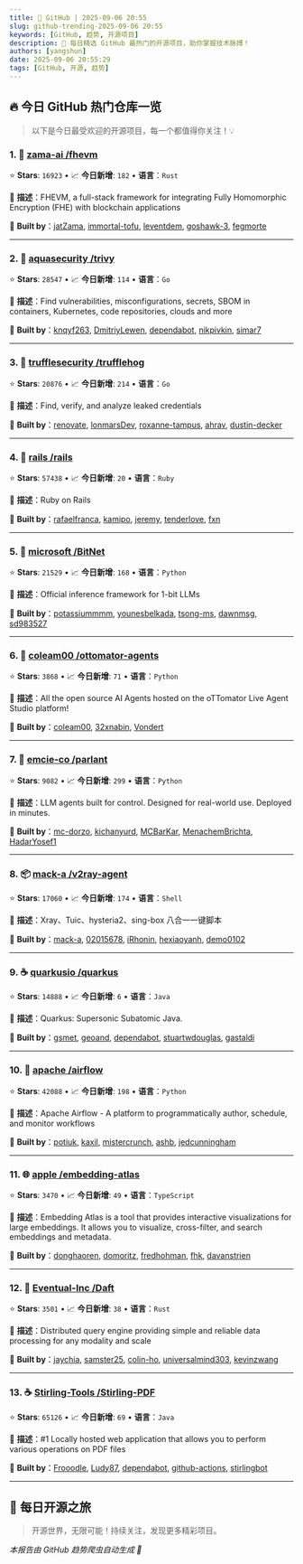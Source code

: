 ```yaml
---
title: 🚀 GitHub | 2025-09-06 20:55
slug: github-trending-2025-09-06 20:55
keywords: [GitHub, 趋势, 开源项目]
description: 🌟 每日精选 GitHub 最热门的开源项目，助你掌握技术脉搏！
authors: [yangshun]
date: 2025-09-06 20:55:29
tags: [GitHub, 开源, 趋势]
---
```


## 🔥 今日 GitHub 热门仓库一览

> 以下是今日最受欢迎的开源项目，每一个都值得你关注！💡

### 1. 🦀 [zama-ai /fhevm](https://github.com/zama-ai/fhevm)

⭐ **Stars**: `16923`   •   📈 **今日新增**: `182`   •   **语言**：`Rust`

📝 **描述**：FHEVM, a full-stack framework for integrating Fully Homomorphic Encryption (FHE) with blockchain applications

🤝 **Built by**：[jatZama](https://github.com/jatZama), [immortal-tofu](https://github.com/immortal-tofu), [leventdem](https://github.com/leventdem), [goshawk-3](https://github.com/goshawk-3), [fegmorte](https://github.com/fegmorte)

---

### 2. 🚦 [aquasecurity /trivy](https://github.com/aquasecurity/trivy)

⭐ **Stars**: `28547`   •   📈 **今日新增**: `114`   •   **语言**：`Go`

📝 **描述**：Find vulnerabilities, misconfigurations, secrets, SBOM in containers, Kubernetes, code repositories, clouds and more

🤝 **Built by**：[knqyf263](https://github.com/knqyf263), [DmitriyLewen](https://github.com/DmitriyLewen), [dependabot](https://github.com/dependabot), [nikpivkin](https://github.com/nikpivkin), [simar7](https://github.com/simar7)

---

### 3. 🚦 [trufflesecurity /trufflehog](https://github.com/trufflesecurity/trufflehog)

⭐ **Stars**: `20876`   •   📈 **今日新增**: `214`   •   **语言**：`Go`

📝 **描述**：Find, verify, and analyze leaked credentials

🤝 **Built by**：[renovate](https://github.com/renovate), [lonmarsDev](https://github.com/lonmarsDev), [roxanne-tampus](https://github.com/roxanne-tampus), [ahrav](https://github.com/ahrav), [dustin-decker](https://github.com/dustin-decker)

---

### 4. 💎 [rails /rails](https://github.com/rails/rails)

⭐ **Stars**: `57438`   •   📈 **今日新增**: `20`   •   **语言**：`Ruby`

📝 **描述**：Ruby on Rails

🤝 **Built by**：[rafaelfranca](https://github.com/rafaelfranca), [kamipo](https://github.com/kamipo), [jeremy](https://github.com/jeremy), [tenderlove](https://github.com/tenderlove), [fxn](https://github.com/fxn)

---

### 5. 🐍 [microsoft /BitNet](https://github.com/microsoft/BitNet)

⭐ **Stars**: `21529`   •   📈 **今日新增**: `168`   •   **语言**：`Python`

📝 **描述**：Official inference framework for 1-bit LLMs

🤝 **Built by**：[potassiummmm](https://github.com/potassiummmm), [younesbelkada](https://github.com/younesbelkada), [tsong-ms](https://github.com/tsong-ms), [dawnmsg](https://github.com/dawnmsg), [sd983527](https://github.com/sd983527)

---

### 6. 🐍 [coleam00 /ottomator-agents](https://github.com/coleam00/ottomator-agents)

⭐ **Stars**: `3868`   •   📈 **今日新增**: `71`   •   **语言**：`Python`

📝 **描述**：All the open source AI Agents hosted on the oTTomator Live Agent Studio platform!

🤝 **Built by**：[coleam00](https://github.com/coleam00), [32xnabin](https://github.com/32xnabin), [Vondert](https://github.com/Vondert)

---

### 7. 🐍 [emcie-co /parlant](https://github.com/emcie-co/parlant)

⭐ **Stars**: `9082`   •   📈 **今日新增**: `299`   •   **语言**：`Python`

📝 **描述**：LLM agents built for control. Designed for real-world use. Deployed in minutes.

🤝 **Built by**：[mc-dorzo](https://github.com/mc-dorzo), [kichanyurd](https://github.com/kichanyurd), [MCBarKar](https://github.com/MCBarKar), [MenachemBrichta](https://github.com/MenachemBrichta), [HadarYosef1](https://github.com/HadarYosef1)

---

### 8. 📦 [mack-a /v2ray-agent](https://github.com/mack-a/v2ray-agent)

⭐ **Stars**: `17060`   •   📈 **今日新增**: `174`   •   **语言**：`Shell`

📝 **描述**：Xray、Tuic、hysteria2、sing-box 八合一一键脚本

🤝 **Built by**：[mack-a](https://github.com/mack-a), [02015678](https://github.com/02015678), [iRhonin](https://github.com/iRhonin), [hexiaoyanh](https://github.com/hexiaoyanh), [demo0102](https://github.com/demo0102)

---

### 9. ☕ [quarkusio /quarkus](https://github.com/quarkusio/quarkus)

⭐ **Stars**: `14888`   •   📈 **今日新增**: `6`   •   **语言**：`Java`

📝 **描述**：Quarkus: Supersonic Subatomic Java.

🤝 **Built by**：[gsmet](https://github.com/gsmet), [geoand](https://github.com/geoand), [dependabot](https://github.com/dependabot), [stuartwdouglas](https://github.com/stuartwdouglas), [gastaldi](https://github.com/gastaldi)

---

### 10. 🐍 [apache /airflow](https://github.com/apache/airflow)

⭐ **Stars**: `42088`   •   📈 **今日新增**: `198`   •   **语言**：`Python`

📝 **描述**：Apache Airflow - A platform to programmatically author, schedule, and monitor workflows

🤝 **Built by**：[potiuk](https://github.com/potiuk), [kaxil](https://github.com/kaxil), [mistercrunch](https://github.com/mistercrunch), [ashb](https://github.com/ashb), [jedcunningham](https://github.com/jedcunningham)

---

### 11. 🌐 [apple /embedding-atlas](https://github.com/apple/embedding-atlas)

⭐ **Stars**: `3470`   •   📈 **今日新增**: `49`   •   **语言**：`TypeScript`

📝 **描述**：Embedding Atlas is a tool that provides interactive visualizations for large embeddings. It allows you to visualize, cross-filter, and search embeddings and metadata.

🤝 **Built by**：[donghaoren](https://github.com/donghaoren), [domoritz](https://github.com/domoritz), [fredhohman](https://github.com/fredhohman), [fhk](https://github.com/fhk), [davanstrien](https://github.com/davanstrien)

---

### 12. 🦀 [Eventual-Inc /Daft](https://github.com/Eventual-Inc/Daft)

⭐ **Stars**: `3501`   •   📈 **今日新增**: `38`   •   **语言**：`Rust`

📝 **描述**：Distributed query engine providing simple and reliable data processing for any modality and scale

🤝 **Built by**：[jaychia](https://github.com/jaychia), [samster25](https://github.com/samster25), [colin-ho](https://github.com/colin-ho), [universalmind303](https://github.com/universalmind303), [kevinzwang](https://github.com/kevinzwang)

---

### 13. ☕ [Stirling-Tools /Stirling-PDF](https://github.com/Stirling-Tools/Stirling-PDF)

⭐ **Stars**: `65126`   •   📈 **今日新增**: `69`   •   **语言**：`Java`

📝 **描述**：#1 Locally hosted web application that allows you to perform various operations on PDF files

🤝 **Built by**：[Frooodle](https://github.com/Frooodle), [Ludy87](https://github.com/Ludy87), [dependabot](https://github.com/dependabot), [github-actions](https://github.com/github-actions), [stirlingbot](https://github.com/stirlingbot)

---

## 🌈 每日开源之旅

> 开源世界，无限可能！持续关注，发现更多精彩项目。

*本报告由 GitHub 趋势爬虫自动生成 🤖*

